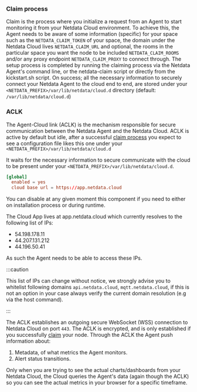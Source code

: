 <!--
title: "Agent-cloud link"
sidebar_label: "Agent-cloud link"
custom_edit_url: "https://github.com/netdata/netdata/blob/master/docs/concepts/netdata-agent/aclk.md"
sidebar_position: "1400"
learn_status: "Published"
learn_topic_type: "Concepts"
learn_rel_path: "Concepts/Netdata agent"
learn_docs_purpose: "Explain what the ACLK is"
-->

### Claim process

Claim is the process where you initialize a request from an Agent to start monitoring it from your Netdata Cloud 
environment. To achieve this, the Agent needs to be aware of some information (specific) for your space such as the 
`NETDATA_CLAIM_TOKEN` of your space, the domain under the Netdata Cloud lives `NETDATA_CLAIM_URL` and optional, the 
rooms in the particular space you want the node to be included `NETDATA_CLAIM_ROOMS` and/or any proxy endpoint
`NETDATA_CLAIM_PROXY` to connect through. The setup process is completed by running the claiming process via the 
Netdata Agent's command line, or the netdata-claim script or directly from the kickstart.sh script. On success; all the 
necessary information to securely connect your Netdata Agent to the cloud end to end, are stored under your 
`<NETDATA_PREFIX>/var/lib/netdata/cloud.d` directory  (default: `/var/lib/netdata/cloud.d`)

### ACLK

The Agent-Cloud link (ACLK) is the mechanism responsible for secure communication between the Netdata Agent and the
Netdata Cloud. ACLK is active by default but idle, after a successful [claim process](#claim-process) you expect to see
a configuration file likes this one under your `<NETDATA_PREFIX>/var/lib/netdata/cloud.d`


It waits for the necessary information to secure communicate with the 
cloud to be present under your `<NETDATA_PREFIX>/var/lib/netdata/cloud.d`. 

```conf
[global]
  enabled = yes
  cloud base url = https://app.netdata.cloud
```

You can disable at any given moment this component if you need to either on installation process or during runtime. 

The Cloud App lives at app.netdata.cloud which currently resolves to the following list of IPs:

- 54.198.178.11
- 44.207.131.212
- 44.196.50.41

As such the Agent needs to be able to access these IPs.

:::caution

This list of IPs can change without notice, we strongly advise you to whitelist following domains `api.netdata.cloud`, 
`mqtt.netdata.cloud`, if this is not an option in your case always verify the current domain resolution 
(e.g via the host command).

:::

The ACLK establishes an outgoing secure WebSocket (WSS) connection to Netdata Cloud on port `443`. The ACLK is encrypted,
 and is only established if you successfully [claim](#claim-process) your node. Through the ACLK the Agent push
information about:

1. Metadata, of what metrics the Agent monitors.
2. Alert status transitions.

Only when you are trying to see the actual charts/dashboards from your Netdata Cloud, the Cloud queries the Agent's data 
(again though the ACLK) so you can see the actual metrics in your browser for a specific timeframe.


<!-- TODO: Make the following sections tasks

## Enable and configure the ACLK

The ACLK is enabled by default, with its settings automatically configured and stored in the Agent's memory. No file is
created at `/var/lib/netdata/cloud.d/cloud.conf` until you either connect a node or create it yourself. The default
configuration uses two settings:



If your Agent needs to use a proxy to access the internet, you
must [set up a proxy for connecting to cloud](/claim/README.md#connect-through-a-proxy).

You can configure following keys in the `netdata.conf` section `[cloud]`:

```
[cloud]
  statistics = yes
  query thread count = 2
  mqtt5 = yes
```

- `statistics` enables/disables ACLK related statistics and their charts. You can disable this to save some space in the
  database and slightly reduce memory usage of Netdata Agent.
- `query thread count` specifies the number of threads to process cloud queries. Increasing this setting is useful for
  nodes with many children (streaming), which can expect to handle more queries (and/or more complicated queries).
- `mqtt5` allows disabling the new MQTT5 implementation which is used now by default in case of issues. This option will
  be removed in future stable release.

## Disable the ACLK

You have two options if you prefer to disable the ACLK and not use Netdata Cloud. The following subsections provide
expalantion and instruction for these options.

### Disable at installation

You can pass the `--disable-cloud` parameter to the Agent installation when using a kickstart script
([kickstart.sh](/packaging/installer/methods/kickstart.md), or
a [manual installation from Git](/packaging/installer/methods/manual.md).

When you pass this parameter, the installer does not download or compile any extra libraries. Once running, the Agent
kills the thread responsible for the ACLK and connecting behavior, and behaves as though the ACLK, and thus Netdata
Cloud, does not exist.

### Disable at runtime

You can change a runtime setting in your `cloud.conf` file to disable the ACLK. This setting only stops the Agent from
attempting any connection via the ACLK, but does not prevent the installer from downloading and compiling the ACLK's
dependencies.

The file typically exists at `/var/lib/netdata/cloud.d/cloud.conf`, but can change if you set a prefix during
installation. To disable the ACLK, open that file and change the `enabled` setting to `no`:

```conf
[global]
    enabled = no
```

If the file at `/var/lib/netdata/cloud.d/cloud.conf` doesn't exist, you need to create it.

Copy and paste the first two lines from below, which will change your prompt to `cat`.

```bash
cd /var/lib/netdata/cloud.d
cat > cloud.conf << EOF
```

Copy and paste in lines 3-6, and after the final `EOF`, hit **Enter**. The final line must contain only `EOF`. Hit **
Enter** again to return to your normal prompt with the newly-created file.

To get your normal prompt back, the final line must contain only `EOF`.

```bash
[global]
    enabled = no
    cloud base url = https://app.netdata.cloud
EOF
```

You also need to change the file's permissions. Use `grep "run as user" /etc/netdata/netdata.conf` to figure out which
user your Agent runs as (typically `netdata`), and replace `netdata:netdata` as shown below if necessary:

```bash
sudo chmod 0770 cloud.conf
sudo chown netdata:netdata cloud.conf
```

Restart your Agent to disable the ACLK.

### Re-enable the ACLK

If you first disable the ACLK and any Cloud functionality and then decide you would like to use Cloud, you must either
[reinstall Netdata](/packaging/installer/REINSTALL.md) with Cloud enabled or change the runtime setting in your
`cloud.conf` file.

If you passed `--disable-cloud` to `netdata-installer.sh` during installation, you must
[reinstall](/packaging/installer/REINSTALL.md) your Agent. Use the same method as before, but pass `--require-cloud` to
the installer. When installation finishes you can [connect your node](/claim/README.md#how-to-connect-a-node).

If you changed the runtime setting in your `var/lib/netdata/cloud.d/cloud.conf` file, edit the file again and change
`enabled` to `yes`:

```conf
[global]
    enabled = yes
```

Restart your Agent and [connect your node](/claim/README.md#how-to-connect-a-node).

-->
